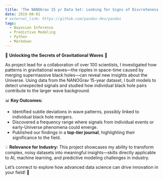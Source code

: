 ```yaml
---
title: 'The NANOGrav 15 yr Data Set: Looking for Signs of Discreteness in the Gravitational-wave Background'
date: 2019-08-01
# external_link: https://github.com/pandas-dev/pandas
tags:
  - Bayesian Inference
  - Predictive Modeling
  - Python
  - Markdown
---
```


🚀 **Unlocking the Secrets of Gravitational Waves** 🌌

As project lead for a collaboration of over 100 scientists, I investigated how patterns in gravitational waves—the ripples in space-time caused by merging supermassive black holes—can reveal new insights about the Universe. Using data from the NANOGrav 15-year dataset, I built models to detect unexpected signals and studied how individual black hole pairs contribute to the larger wave background.  

📊 **Key Outcomes:**
- Identified subtle deviations in wave patterns, possibly linked to individual black hole mergers.  
- Discovered a frequency range where signals from individual events or early-Universe phenomena could emerge.  
- Published our findings in a **top-tier journal**, highlighting their significance to the field.  

💡 **Relevance for Industry:** 
This project showcases my ability to transform complex, noisy datasets into meaningful insights—skills directly applicable to AI, machine learning, and predictive modeling challenges in industry.  

Let’s connect to explore how advanced data science can drive innovation in your field! 🌟

<!--more-->
